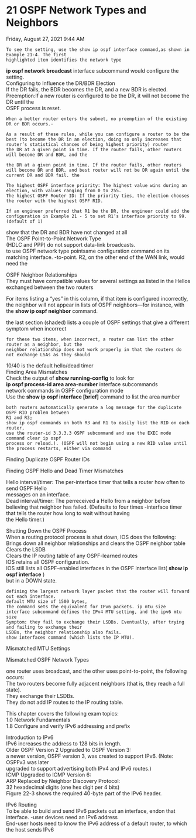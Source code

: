 # 21 OSPF Network Types and Neighbors

Friday, August 27, 2021 9:44 AM

```
To see the setting, use the show ip ospf interface command,as shown in Example 21-4. The first
highlighted item identifies the network type
```

**ip ospf network broadcast** interface subcommand would configure the setting.  
Configuring to Influence the DR/BDR Election  
If the DR fails, the BDR becomes the DR, and a new BDR is elected.  
Preemption:If a new router is configured to be the DR, it will not become the DR until the  
OSPF process is reset.

```
When a better router enters the subnet, no preemption of the existing DR or BDR occurs.-
```

```
As a result of these rules, while you can configure a router to be the best (to become the DR in an election, doing so only increases that router’s statistical chances of being highest priority) router
the DR at a given point in time. If the router fails, other routers will become DR and BDR, and the
```

```
the DR at a given point in time. If the router fails, other routers will become DR and BDR, and best router will not be DR again until the current DR and BDR fail. the
```

```
The highest OSPF interface priority: The highest value wins during an election, with values ranging from 0 to 255.
The highest OSPF Router ID: If the priority ties, the election chooses the router with the highest OSPF RID.
```

```
If an engineer preferred that R1 be the DR, the engineer could add the configuration in Example 21 - 5 to set R1’s interface priority to 99. (default of 1)
```

show that the DR and BDR have not changed at all  
The OSPF Point-to-Point Network Type  
(HDLC and PPP) do not support data-link broadcasts.  
to use OSPF network type pointsame configuration command on its matching interface. -to-point. R2, on the other end of the WAN link, would need the

OSPF Neighbor Relationships  
They must have compatible values for several settings as listed in the Hellos exchanged between the two routers

For items listing a “yes” in this column, if that item is configured incorrectly, the neighbor will not appear in lists of OSPF neighbors—for instance, with the **show ip ospf neighbor** command.

the last section (shaded) lists a couple of OSPF settings that give a different symptom when incorrect

```
for these two items, when incorrect, a router can list the other router as a neighbor, but the
neighbor relationship does not work properly in that the routers do not exchange LSAs as they should
```

10/40 is the default hello/dead timer  
Finding Area Mismatches  
Check the output of **show running-config** to look for  
**ip ospf process-id area area-number** interface subcommands  
network commands in OSPF configuration mode  
Use the **show ip ospf interface [brief]** command to list the area number

```
both routers automatically generate a log message for the duplicate OSPF RID problem between
R1 and R3;
show ip ospf commands on both R3 and R1 to easily list the RID on each router,
use the router-id 3.3.3.3 OSPF subcommand and use the EXEC mode command clear ip ospf
process or reload.). (OSPF will not begin using a new RID value until the process restarts, either via command
```

Finding Duplicate OSPF Router IDs

Finding OSPF Hello and Dead Timer Mismatches

Hello interval/timer: The per-interface timer that tells a router how often to send OSPF Hello  
messages on an interface.  
Dead interval/timer: The perreceived a Hello from a neighbor before believing that neighbor has failed. (Defaults to four times -interface timer that tells the router how long to wait without having  
the Hello timer.)

Shutting Down the OSPF Process  
When a routing protocol process is shut down, IOS does the following:  
Brings down all neighbor relationships and clears the OSPF neighbor table  
Clears the LSDB  
Clears the IP routing table of any OSPF-learned routes  
IOS retains all OSPF configuration.  
IOS still lists all OSPF-enabled interfaces in the OSPF interface list( **show ip ospf interface** )  
but in a DOWN state.

```
defining the largest network layer packet that the router will forward out each interface.
default MTU size of 1500 bytes,
The command sets the equivalent for IPv6 packets. ip mtu size interface subcommand defines the IPv4 MTU setting, and the ipv6 mtu size
Symptom: they fail to exchange their LSDBs. Eventually, after trying and failing to exchange their
LSDBs, the neighbor relationship also fails.
show interfaces command (which lists the IP MTU).
```

Mismatched MTU Settings

Mismatched OSPF Network Types

one router uses broadcast, and the other uses point-to-point, the following occurs:  
The two routers become fully adjacent neighbors (that is, they reach a full state).  
They exchange their LSDBs.  
They do not add IP routes to the IP routing table.

This chapter covers the following exam topics:  
1.0 Network Fundamentals  
1.8 Configure and verify IPv6 addressing and prefix

Introduction to IPv6  
IPv6 increases the address to 128 bits in length.  
Older OSPF Version 2 Upgraded to OSPF Version 3:  
a newer version, OSPF version 3, was created to support IPv6. (Note: OSPFv3 was later  
upgraded to support advertising both IPv4 and IPv6 routes.)  
ICMP Upgraded to ICMP Version 6:  
ARP Replaced by Neighbor Discovery Protocol:  
32 hexadecimal digits (one hex digit per 4 bits)  
Figure 22-3 shows the required 40-byte part of the IPv6 header.

IPv6 Routing  
To be able to build and send IPv6 packets out an interface, endon that interface. -user devices need an IPv6 address  
End-user hosts need to know the IPv6 address of a default router, to which the host sends IPv6
